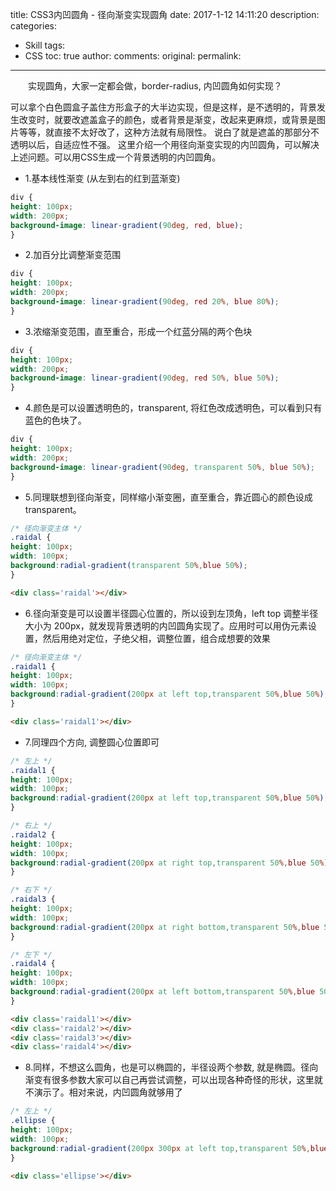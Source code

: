 title: CSS3内凹圆角 - 径向渐变实现圆角
date: 2017-1-12 14:11:20
description:
categories:
- Skill
tags:
- CSS
toc: true
author:
comments:
original:
permalink:
---

　　实现圆角，大家一定都会做，border-radius, 内凹圆角如何实现？

<!-- more -->

可以拿个白色圆盒子盖住方形盒子的大半边实现，但是这样，是不透明的，背景发生改变时，就要改遮盖盒子的颜色，或者背景是渐变，改起来更麻烦，或背景是图片等等，就直接不太好改了，这种方法就有局限性。 说白了就是遮盖的那部分不透明以后，自适应性不强。
这里介绍一个用径向渐变实现的内凹圆角，可以解决上述问题。可以用CSS生成一个背景透明的内凹圆角。

* 1.基本线性渐变 (从左到右的红到蓝渐变)

```css
div {
height: 100px;
width: 200px;
background-image: linear-gradient(90deg, red, blue);
}
```


* 2.加百分比调整渐变范围

```css
div {
height: 100px;
width: 200px;
background-image: linear-gradient(90deg, red 20%, blue 80%);
}
```


* 3.浓缩渐变范围，直至重合，形成一个红蓝分隔的两个色块

```css
div {
height: 100px;
width: 200px;
background-image: linear-gradient(90deg, red 50%, blue 50%);
}
```




* 4.颜色是可以设置透明色的，transparent, 将红色改成透明色，可以看到只有蓝色的色块了。

```css
div {
height: 100px;
width: 200px;
background-image: linear-gradient(90deg, transparent 50%, blue 50%);
}
```




* 5.同理联想到径向渐变，同样缩小渐变圈，直至重合，靠近圆心的颜色设成transparent。

```css
/* 径向渐变主体 */
.raidal {
height: 100px;
width: 100px;
background:radial-gradient(transparent 50%,blue 50%);
}
```


```html
<div class='raidal'></div>
```


* 6.径向渐变是可以设置半径圆心位置的，所以设到左顶角，left top 调整半径大小为 200px，就发现背景透明的内凹圆角实现了。应用时可以用伪元素设置，然后用绝对定位，子绝父相，调整位置，组合成想要的效果


```css
/* 径向渐变主体 */
.raidal1 {
height: 100px;
width: 100px;
background:radial-gradient(200px at left top,transparent 50%,blue 50%);
}
```

```html
<div class='raidal1'></div>
```


* 7.同理四个方向, 调整圆心位置即可

```css
/* 左上 */
.raidal1 {
height: 100px;
width: 100px;
background:radial-gradient(200px at left top,transparent 50%,blue 50%);
}

/* 右上 */
.raidal2 {
height: 100px;
width: 100px;
background:radial-gradient(200px at right top,transparent 50%,blue 50%);
}

/* 右下 */
.raidal3 {
height: 100px;
width: 100px;
background:radial-gradient(200px at right bottom,transparent 50%,blue 50%);
}

/* 左下 */
.raidal4 {
height: 100px;
width: 100px;
background:radial-gradient(200px at left bottom,transparent 50%,blue 50%);
}
```

```html
<div class='raidal1'></div>
<div class='raidal2'></div>
<div class='raidal3'></div>
<div class='raidal4'></div>
```


* 8.同样，不想这么圆角，也是可以椭圆的，半径设两个参数, 就是椭圆。径向渐变有很多参数大家可以自己再尝试调整，可以出现各种奇怪的形状，这里就不演示了。相对来说，内凹圆角就够用了


```css
/* 左上 */
.ellipse {
height: 100px;
width: 100px;
background:radial-gradient(200px 300px at left top,transparent 50%,blue 50%);
}
```

```html
<div class='ellipse'></div>
```
